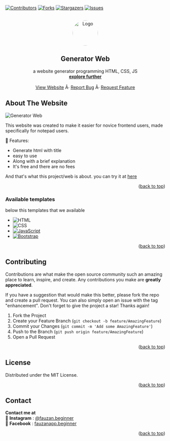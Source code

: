 <a name="readme-top"></a>


<!-- PROJECT SHIELDS -->
[![Contributors][contributors-shield]][contributors-url]
[![Forks][forks-shield]][forks-url]
[![Stargazers][stars-shield]][stars-url]
[![Issues][issues-shield]][issues-url]



<!-- PROJECT LOGO -->
<br />
<div align="center">
  <a href="https://github.com/FauzanAPP">
    <img src="https://i.ibb.co/BBzXsMF/Gatorade-Logo-Real-Company-Alphabet-Letter-G-Logo.jpg" alt="Logo" width="80" height="80" style="border-radius: 50%">
  </a>

  <h2 align="center">Generator Web</h3>

  <p align="center">
    a website generator programming HTML, CSS, JS
    <br />
    <a href="https://github.com/FauzanAPP"><strong>explore further </strong></a>
    <br />
    <br />
    <a href="fauzanapp.github.io">View Website</a>
    Â·
    <a href="https://github.com/FauzanAPP/issues">Report Bug</a>
    Â·
    <a href="https://github.com/FauzanAPP/issues">Request Feature</a>
  </p>
</div>

<!-- ABOUT THE PROJECT -->
## About The Website

![Generator Web][product-screenshot]

This website was created to make it easier for novice frontend users, made specifically for notepad users.

🔐 Features:
* Generate html with title
* easy to use
* Along with a brief explanation
* It's free and there are no fees

And that's what this project/web is about. you can try it at <a href="fauzanapp.github.io">here</a>

<p align="right">(<a href="#readme-top">back to top</a>)</p>



### Available templates

below this templates that we available

* ![HTML][HTML-LOGO]
* ![CSS][CSS-LOGO]
* [![JavaScript][Javascript.com]][Javascript-url]
* [![Bootstrap][Bootstrap.com]][Bootstrap-url]

<p align="right">(<a href="#readme-top">back to top</a>)</p>

<!-- CONTRIBUTING -->
## Contributing

Contributions are what make the open source community such an amazing place to learn, inspire, and create. Any contributions you make are **greatly appreciated**.

If you have a suggestion that would make this better, please fork the repo and create a pull request. You can also simply open an issue with the tag "enhancement".
Don't forget to give the project a star! Thanks again!

1. Fork the Project
2. Create your Feature Branch (`git checkout -b feature/AmazingFeature`)
3. Commit your Changes (`git commit -m 'Add some AmazingFeature'`)
4. Push to the Branch (`git push origin feature/AmazingFeature`)
5. Open a Pull Request

<p align="right">(<a href="#readme-top">back to top</a>)</p>



<!-- LICENSE -->
## License

Distributed under the MIT License.
<p align="right">(<a href="#readme-top">back to top</a>)</p>



<!-- CONTACT -->
## Contact

**Contact me at**
<br />
🌱 **Instagram** : [@fauzan.beginner](https://www.instagram.com/fauzan.begginer)
<br />
🌱 **Facebook**  : [fauzanapp.beginner](https://m.facebook.com/fauzanapp.beginner)

<p align="right">(<a href="#readme-top">back to top</a>)</p>

<!-- MARKDOWN LINKS & IMAGES -->
[contributors-shield]: https://img.shields.io/github/contributors/FauzanAPP/generator-web?style=for-the-badge
[contributors-url]: https://github.com/FauzanAPP/graphs/contributors
[forks-shield]: https://img.shields.io/github/forks/FauzanAPP/generator-web?style=for-the-badge
[forks-url]: https://github.com/FauzanAPP/network/members
[stars-shield]: https://img.shields.io/github/stars/FauzanAPP/generator-web?style=for-the-badge
[stars-url]: https://github.com/FauzanAPP/stargazers
[issues-shield]: https://img.shields.io/github/issues/FauzanAPP/generator-web?style=for-the-badge
[issues-url]: https://github.com/FauzanAPP/issues
[product-screenshot]: https://i.ibb.co/mDqYh04/20231106-164527.png
[Javascript.com]: https://img.shields.io/badge/HTML-yellow?style=for-the-badge&logo=javascript&logoColor=white
[Javascript-url]: https://www.javascript.com/
[HTML-LOGO]: 
https://img.shields.io/badge/HTML-f10000?style=for-the-badge&logo=html5&logoColor=white
[CSS-LOGO]:
https://img.shields.io/badge/CSS-00bff1?style=for-the-badge&logo=css3&logoColor=white
[Bootstrap.com]:  https://img.shields.io/badge/Bootstrap-563D7C?style=for-the-badge&logo=bootstrap&logoColor=white
[Bootstrap-url]: https://getbootstrap.com